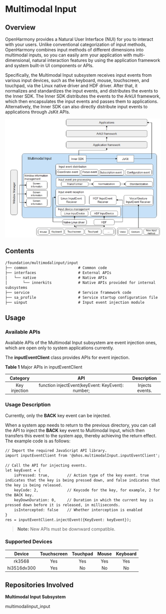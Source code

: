 # Multimodal Input

## Overview

OpenHarmony provides a Natural User Interface (NUI) for you to interact with your users. Unlike conventional categorization of input methods, OpenHarmony combines input methods of different dimensions into multimodal inputs, so you can easily arm your application with multi-dimensional, natural interaction features by using the application framework and system built-in UI components or APIs.

Specifically, the Multimodal Input subsystem receives input events from various input devices, such as the keyboard, mouse, touchscreen, and touchpad, via the Linux native driver and HDF driver. After that, it normalizes and standardizes the input events, and distributes the events to the Inner SDK. The Inner SDK distributes the events to the ArkUI framework, which then encapsulates the input events and passes them to applications. Alternatively, the Inner SDK can also directly distribute input events to applications through JsKit APIs.

![](figures/multimodal-architecture.png)

## Contents

```
/foundation/multimodalinput/input
├── common                       # Common code
├── interfaces                   # External APIs
│   └── native                   # Native APIs
│       └── innerkits            # Native APIs provided for internal subsystems
├── service                      # Service framework code
├── sa_profile                   # Service startup configuration file
├── uinput                       # Input event injection module
```

## Usage

### Available APIs

Available APIs of the Multimodal Input subsystem are event injection ones, which are open only to system applications currently.

The **inputEventClient** class provides APIs for event injection.

**Table 1** Major APIs in inputEventClient

| Category|                      API                      |        Description       |
| :------: | :-----------------------------------------------: | :----------------: |
| Key injection| function injectEvent(keyEvent: KeyEvent): number; | Injects events.|

### Usage Description

Currently, only the **BACK** key event can be injected.

When a system app needs to return to the previous directory, you can call the API to inject the **BACK** key event to Multimodal Input, which then transfers this event to the system app, thereby achieving the return effect. The example code is as follows:

```
// Import the required JavaScript API library.
import inputEventClient from '@ohos.multimodalInput.inputEventClient';

// Call the API for injecting events.
let keyEvent = {
    isPressed: true,        // Action type of the key event. true indicates that the key is being pressed down, and false indicates that the key is being released.
    keyCode: 2,             // Keycode for the key, for example, 2 for the BACK key.
    keyDownDuration: 0,     // Duration in which the current key is pressed down before it is released, in milliseconds.
    isIntercepted: false    // Whether interception is enabled
}
res = inputEventClient.injectEvent({KeyEvent: keyEvent});
```

> **Note:** New APIs must be downward compatible.

### Supported Devices

|    Device    | Touchscreen| Touchpad| Mouse| Keyboard|
| :---------: | :----: | :----: | :--: | :--: |
|   rk3568    |   Yes  |   Yes  |  Yes |  Yes |
| hi3516dv300 |   Yes  |   No  |  No |  No |

## Repositories Involved

**Multimodal Input Subsystem**

multimodalinput\_input
